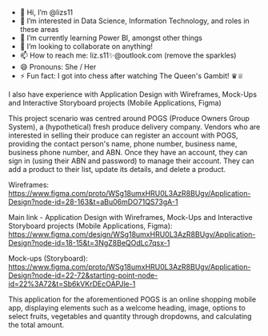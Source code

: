 - 👋 Hi, I’m @lizs11
- 👀 I’m interested in Data Science, Information Technology, and roles in these areas
- 🌱 I’m currently learning Power BI, amongst other things
- 💞️ I’m looking to collaborate on anything! 
- 📫 How to reach me: liz.s11✨@outlook.com (remove the sparkles)
- 😄 Pronouns: She / Her
- ⚡ Fun fact: I got into chess after watching The Queen's Gambit! ♛♕

I also have experience with Application Design with Wireframes, Mock-Ups and Interactive Storyboard projects (Mobile Applications, Figma)

This project scenario was centred around POGS (Produce Owners Group System), a (hypothetical) fresh produce delivery company. Vendors who are interested in selling their produce can register an account with POGS, providing the contact person's name, phone number, business name, business phone number, and ABN. Once they have an account, they can sign in (using their ABN and password) to manage their account. They can add a product to their list, update its details, and delete a product.

Wireframes: https://www.figma.com/proto/WSg18umxHRU0L3AzR8BUgv/Application-Design?node-id=28-163&t=aBu06mDO71QS73gA-1

Main link - Application Design with Wireframes, Mock-Ups and Interactive Storyboard projects (Mobile Applications, Figma): https://www.figma.com/design/WSg18umxHRU0L3AzR8BUgv/Application-Design?node-id=18-15&t=3NgZ8BeQOdLc7qsx-1

Mock-ups (Storyboard): https://www.figma.com/proto/WSg18umxHRU0L3AzR8BUgv/Application-Design?node-id=22-72&starting-point-node-id=22%3A72&t=Sb6kVKrDEcOAPJle-1

This application for the aforementioned POGS is an online shopping mobile app, displaying elements such as a welcome heading, image, options to select fruits, vegetables and quantity through dropdowns, and calculating the total amount. 

<!---
lizs11/lizs11 is a ✨ special ✨ repository because its `README.md` (this file) appears on your GitHub profile.
You can click the Preview link to take a look at your changes.
--->

